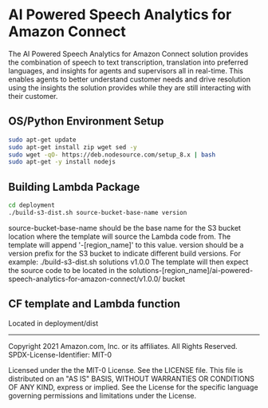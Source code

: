 # AI Powered Speech Analytics for Amazon Connect
The AI Powered Speech Analytics for Amazon Connect solution provides the combination of speech to text transcription, translation into preferred languages, and insights for agents and supervisors all in real-time. This enables agents to better understand customer needs and drive resolution using the insights the solution provides while they are still interacting with their customer.

## OS/Python Environment Setup
```bash
sudo apt-get update
sudo apt-get install zip wget sed -y
sudo wget -qO- https://deb.nodesource.com/setup_8.x | bash
sudo apt-get -y install nodejs
```

## Building Lambda Package
```bash
cd deployment
./build-s3-dist.sh source-bucket-base-name version
```
source-bucket-base-name should be the base name for the S3 bucket location where the template will source the Lambda code from.
The template will append '-[region_name]' to this value.
version should be a version prefix for the S3 bucket to indicate different build versions.
For example: ./build-s3-dist.sh solutions v1.0.0
The template will then expect the source code to be located in the solutions-[region_name]/ai-powered-speech-analytics-for-amazon-connect/v1.0.0/ bucket

## CF template and Lambda function
Located in deployment/dist

***


Copyright 2021 Amazon.com, Inc. or its affiliates. All Rights Reserved.
SPDX-License-Identifier: MIT-0

Licensed under the the MIT-0 License. See the LICENSE file.
This file is distributed on an "AS IS" BASIS, WITHOUT WARRANTIES OR CONDITIONS OF ANY KIND, express or implied. See the License for the specific language governing permissions and limitations under the License.